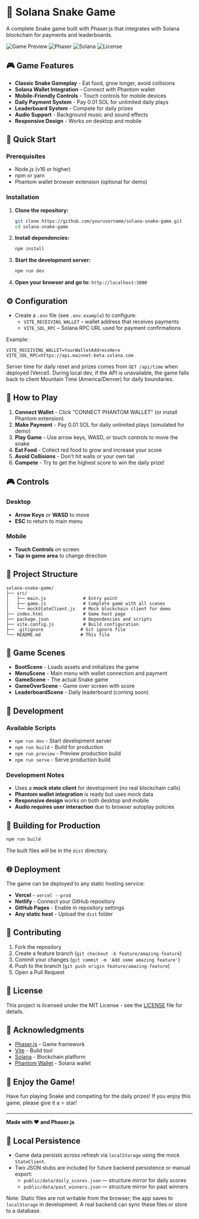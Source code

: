 # 🐍 Solana Snake Game

A complete Snake game built with Phaser.js that integrates with Solana blockchain for payments and leaderboards.

![Game Preview](https://img.shields.io/badge/Game-Snake-green)
![Phaser](https://img.shields.io/badge/Phaser-3.70.0-blue)
![Solana](https://img.shields.io/badge/Solana-Blockchain-purple)
![License](https://img.shields.io/badge/License-MIT-yellow)

## 🎮 Game Features

- **Classic Snake Gameplay** - Eat food, grow longer, avoid collisions
- **Solana Wallet Integration** - Connect with Phantom wallet
- **Mobile-Friendly Controls** - Touch controls for mobile devices
- **Daily Payment System** - Pay 0.01 SOL for unlimited daily plays
- **Leaderboard System** - Compete for daily prizes
- **Audio Support** - Background music and sound effects
- **Responsive Design** - Works on desktop and mobile

## 🚀 Quick Start

### Prerequisites
- Node.js (v16 or higher)
- npm or yarn
- Phantom wallet browser extension (optional for demo)

### Installation

1. **Clone the repository:**
   ```bash
   git clone https://github.com/yourusername/solana-snake-game.git
   cd solana-snake-game
   ```

2. **Install dependencies:**
   ```bash
   npm install
   ```

3. **Start the development server:**
   ```bash
   npm run dev
   ```

4. **Open your browser and go to:** `http://localhost:3000`

## ⚙️ Configuration

- Create a `.env` file (see `.env.example`) to configure:
  - `VITE_RECEIVING_WALLET` – wallet address that receives payments
  - `VITE_SOL_RPC` – Solana RPC URL used for payment confirmations

Example:
```
VITE_RECEIVING_WALLET=YourWalletAddressHere
VITE_SOL_RPC=https://api.mainnet-beta.solana.com
```

Server time for daily reset and prizes comes from `GET /api/time` when deployed (Vercel). During local dev, if the API is unavailable, the game falls back to client Mountain Time (America/Denver) for daily boundaries.

## 🎯 How to Play

1. **Connect Wallet** - Click "CONNECT PHANTOM WALLET" (or install Phantom extension)
2. **Make Payment** - Pay 0.01 SOL for daily unlimited plays (simulated for demo)
3. **Play Game** - Use arrow keys, WASD, or touch controls to move the snake
4. **Eat Food** - Collect red food to grow and increase your score
5. **Avoid Collisions** - Don't hit walls or your own tail
6. **Compete** - Try to get the highest score to win the daily prize!

## 🎮 Controls

### Desktop
- **Arrow Keys** or **WASD** to move
- **ESC** to return to main menu

### Mobile
- **Touch Controls** on screen
- **Tap in game area** to change direction

## 📁 Project Structure

```
solana-snake-game/
├── src/
│   ├── main.js              # Entry point
│   ├── game.js              # Complete game with all scenes
│   └── mockStateClient.js   # Mock blockchain client for demo
├── index.html               # Game host page
├── package.json             # Dependencies and scripts
├── vite.config.js           # Build configuration
├── .gitignore              # Git ignore file
└── README.md               # This file
```

## 🎨 Game Scenes

- **BootScene** - Loads assets and initializes the game
- **MenuScene** - Main menu with wallet connection and payment
- **GameScene** - The actual Snake game
- **GameOverScene** - Game over screen with score
- **LeaderboardScene** - Daily leaderboard (coming soon)

## 🔧 Development

### Available Scripts

- `npm run dev` - Start development server
- `npm run build` - Build for production
- `npm run preview` - Preview production build
- `npm run serve` - Serve production build

### Development Notes

- Uses a **mock state client** for development (no real blockchain calls)
- **Phantom wallet integration** is ready but uses mock data
- **Responsive design** works on both desktop and mobile
- **Audio requires user interaction** due to browser autoplay policies

## 🚀 Building for Production

```bash
npm run build
```

The built files will be in the `dist` directory.

## 🌐 Deployment

The game can be deployed to any static hosting service:

- **Vercel** - `vercel --prod`
- **Netlify** - Connect your GitHub repository
- **GitHub Pages** - Enable in repository settings
- **Any static host** - Upload the `dist` folder

## 🤝 Contributing

1. Fork the repository
2. Create a feature branch (`git checkout -b feature/amazing-feature`)
3. Commit your changes (`git commit -m 'Add some amazing feature'`)
4. Push to the branch (`git push origin feature/amazing-feature`)
5. Open a Pull Request

## 📝 License

This project is licensed under the MIT License - see the [LICENSE](LICENSE) file for details.

## 🙏 Acknowledgments

- [Phaser.js](https://phaser.io/) - Game framework
- [Vite](https://vitejs.dev/) - Build tool
- [Solana](https://solana.com/) - Blockchain platform
- [Phantom Wallet](https://phantom.app/) - Solana wallet

## 🎉 Enjoy the Game!

Have fun playing Snake and competing for the daily prizes! If you enjoy this game, please give it a ⭐ star!

---

**Made with ❤️ and Phaser.js**
## 💾 Local Persistence

- Game data persists across refresh via `localStorage` using the mock `StateClient`.
- Two JSON stubs are included for future backend persistence or manual export:
  - `public/data/daily_scores.json` — structure mirror for daily scores
  - `public/data/past_winners.json` — structure mirror for past winners

Note: Static files are not writable from the browser; the app saves to `localStorage` in development. A real backend can sync these files or store to a database.
